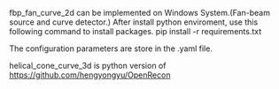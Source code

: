 fbp_fan_curve_2d can be implemented on Windows System.(Fan-beam source and curve detector.) 
  After install python enviroment, use this following command to install packages. 
  pip install -r requirements.txt 

  The configuration parameters are store in the .yaml file.

helical_cone_curve_3d is python version of https://github.com/hengyongyu/OpenRecon 
